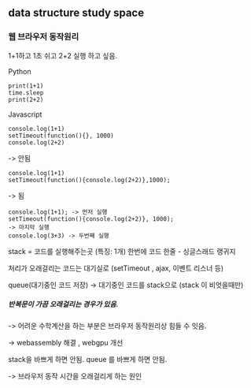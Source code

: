 ## data structure study space



### 웹 브라우저 동작원리 

1+1하고 1초 쉬고 2+2 실행 하고 싶음.

Python
```
print(1+1)
time.sleep
print(2+2)
```

Javascript 
```
console.log(1+1)
setTimeout(function(){}, 1000) 
console.log(2+2)
```

-> 안됨

```
console.log(1+1)
setTimeout(function(){console.log(2+2)},1000);
```

-> 됨


```
console.log(1+1); -> 먼저 실행
setTimeout(function(){console.log(2+2)}, 1000);
-> 마지막 실행
console.log(3+3) -> 두번째 실행
```

stack = 코드를 실행해주는곳 (특징: 1개) 한번에 코드 한줄 - 싱글스래드 랭귀지

처리가 오래걸리는 코드는 대기실로 (setTimeout , ajax, 이벤트 리스너 등)

queue(대기중인 코드 저장) -> 대기중인 코드를 stack으로 (stack 이 비엇을때만)



##### 반복문이 가끔 오래걸리는 경우가 있음. 

-> 어려운 수학계산을 하는 부분은 브라우저 동작원리상 힘들 수 잇음. 

-> webassembly 해결 , webgpu 개선

stack을 바쁘게 하면 안됨.
queue 를 바쁘게 하면 안됨.

-> 브라우저 동작 시간을 오래걸리게 하는 원인

